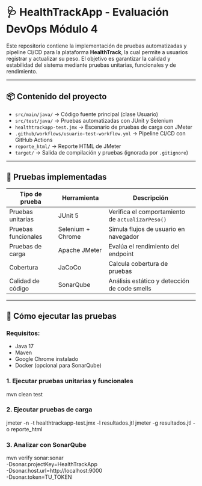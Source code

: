 # 🩺 HealthTrackApp - Evaluación DevOps Módulo 4

Este repositorio contiene la implementación de pruebas automatizadas y pipeline CI/CD para la plataforma **HealthTrack**, la cual permite a usuarios registrar y actualizar su peso. El objetivo es garantizar la calidad y estabilidad del sistema mediante pruebas unitarias, funcionales y de rendimiento.

---

## 📦 Contenido del proyecto

- `src/main/java/` → Código fuente principal (clase Usuario)
- `src/test/java/` → Pruebas automatizadas con JUnit y Selenium
- `healthtrackapp-test.jmx` → Escenario de pruebas de carga con JMeter
- `.github/workflows/usuario-test-workflow.yml` → Pipeline CI/CD con GitHub Actions
- `reporte_html/` → Reporte HTML de JMeter
- `target/` → Salida de compilación y pruebas (ignorada por `.gitignore`)

---

## 🧪 Pruebas implementadas

| Tipo de prueba     | Herramienta       | Descripción                              |
|--------------------|-------------------|------------------------------------------|
| Pruebas unitarias  | JUnit 5           | Verifica el comportamiento de `actualizarPeso()` |
| Pruebas funcionales| Selenium + Chrome | Simula flujos de usuario en navegador    |
| Pruebas de carga   | Apache JMeter     | Evalúa el rendimiento del endpoint       |
| Cobertura          | JaCoCo            | Calcula cobertura de pruebas             |
| Calidad de código  | SonarQube         | Análisis estático y detección de code smells |

---

## 🚀 Cómo ejecutar las pruebas

### Requisitos:
- Java 17
- Maven
- Google Chrome instalado
- Docker (opcional para SonarQube)

### 1. Ejecutar pruebas unitarias y funcionales
mvn clean test

### 2. Ejecutar pruebas de carga
jmeter -n -t healthtrackapp-test.jmx -l resultados.jtl
jmeter -g resultados.jtl -o reporte_html

### 3. Analizar con SonarQube
mvn verify sonar:sonar \
  -Dsonar.projectKey=HealthTrackApp \
  -Dsonar.host.url=http://localhost:9000 \
  -Dsonar.token=TU_TOKEN